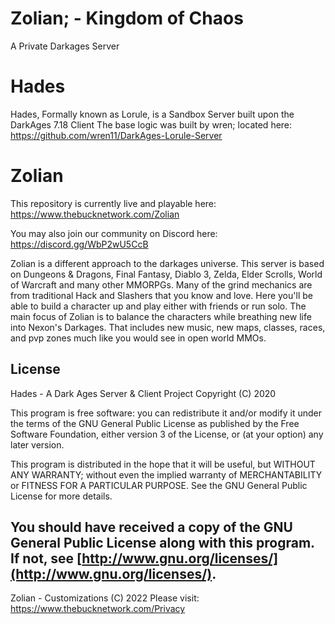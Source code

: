 # Zolian; - Kingdom of Chaos
A Private Darkages Server

# Hades

Hades, Formally known as Lorule, is a Sandbox Server built upon the DarkAges 7.18 Client
The base logic was built by wren; located here: https://github.com/wren11/DarkAges-Lorule-Server

# Zolian

This repository is currently live and playable here: https://www.thebucknetwork.com/Zolian

You may also join our community on Discord here: https://discord.gg/WbP2wU5CcB

Zolian is a different approach to the darkages universe. 
This server is based on Dungeons & Dragons, Final Fantasy, Diablo 3, Zelda, Elder Scrolls, 
World of Warcraft and many other MMORPGs. Many of the grind mechanics are from traditional Hack
and Slashers that you know and love. Here you'll be able to build a character up and play either
with friends or run solo. The main focus of Zolian is to balance the characters while breathing
new life into Nexon's Darkages. That includes new music, new maps, classes, races, and pvp zones
much like you would see in open world MMOs. 

## License

Hades - A Dark Ages Server & Client Project Copyright \(C\) 2020

This program is free software: you can redistribute it and/or modify it under the terms of the GNU General Public License as published by the Free Software Foundation, either version 3 of the License, or \(at your option\) any later version.

This program is distributed in the hope that it will be useful, but WITHOUT ANY WARRANTY; without even the implied warranty of MERCHANTABILITY or FITNESS FOR A PARTICULAR PURPOSE. See the GNU General Public License for more details.

You should have received a copy of the GNU General Public License along with this program. If not, see [http://www.gnu.org/licenses/](http://www.gnu.org/licenses/).
---------------------------------------------------------------------

Zolian - Customizations \(C\) 2022
Please visit: https://www.thebucknetwork.com/Privacy
